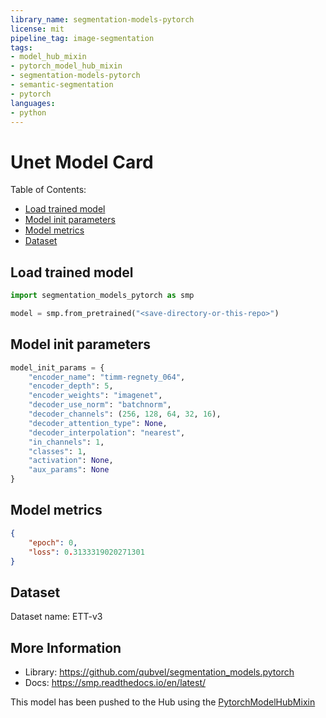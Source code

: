 ```yaml
---
library_name: segmentation-models-pytorch
license: mit
pipeline_tag: image-segmentation
tags:
- model_hub_mixin
- pytorch_model_hub_mixin
- segmentation-models-pytorch
- semantic-segmentation
- pytorch
languages:
- python
---
```

# Unet Model Card

Table of Contents:
- [Load trained model](#load-trained-model)
- [Model init parameters](#model-init-parameters)
- [Model metrics](#model-metrics)
- [Dataset](#dataset)

## Load trained model
```python
import segmentation_models_pytorch as smp

model = smp.from_pretrained("<save-directory-or-this-repo>")
```

## Model init parameters
```python
model_init_params = {
    "encoder_name": "timm-regnety_064",
    "encoder_depth": 5,
    "encoder_weights": "imagenet",
    "decoder_use_norm": "batchnorm",
    "decoder_channels": (256, 128, 64, 32, 16),
    "decoder_attention_type": None,
    "decoder_interpolation": "nearest",
    "in_channels": 1,
    "classes": 1,
    "activation": None,
    "aux_params": None
}
```

## Model metrics
```json
{
    "epoch": 0,
    "loss": 0.3133319020271301
}
```

## Dataset
Dataset name: ETT-v3

## More Information
- Library: https://github.com/qubvel/segmentation_models.pytorch
- Docs: https://smp.readthedocs.io/en/latest/

This model has been pushed to the Hub using the [PytorchModelHubMixin](https://huggingface.co/docs/huggingface_hub/package_reference/mixins#huggingface_hub.PyTorchModelHubMixin)